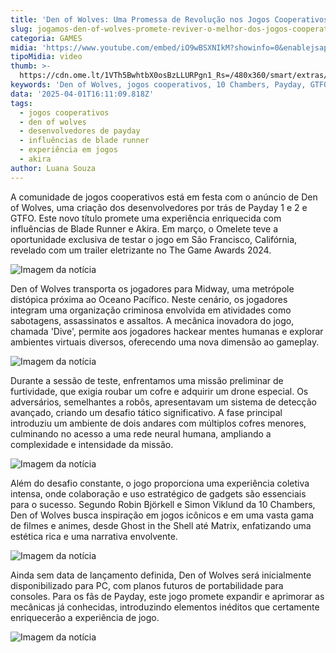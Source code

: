 ```yaml
---
title: 'Den of Wolves: Uma Promessa de Revolução nos Jogos Cooperativos'
slug: jogamos-den-of-wolves-promete-reviver-o-melhor-dos-jogos-cooperativos
categoria: GAMES
midia: 'https://www.youtube.com/embed/iO9wBSXNIkM?showinfo=0&enablejsapi=1'
tipoMidia: video
thumb: >-
  https://cdn.ome.lt/1VTh5BwhtbX0osBzLLURPgn1_Rs=/480x360/smart/extras/conteudos/imagem_2025-04-01_115859586.png
keywords: 'Den of Wolves, jogos cooperativos, 10 Chambers, Payday, GTFO, jogo distópico'
data: '2025-04-01T16:11:09.818Z'
tags:
  - jogos cooperativos
  - den of wolves
  - desenvolvedores de payday
  - influências de blade runner
  - experiência em jogos
  - akira
author: Luana Souza
---
```


A comunidade de jogos cooperativos está em festa com o anúncio de Den of Wolves, uma criação dos desenvolvedores por trás de Payday 1 e 2 e GTFO. Este novo título promete uma experiência enriquecida com influências de Blade Runner e Akira. Em março, o Omelete teve a oportunidade exclusiva de testar o jogo em São Francisco, Califórnia, revelado com um trailer eletrizante no The Game Awards 2024.

![Imagem da notícia](https://cdn.ome.lt/GnxyvqkSw9RV6ggtwoGNCpCafQU=/fit-in/837x500/smart/uploads/conteudo/fotos/imagem_2025-04-01_115951230.png)

Den of Wolves transporta os jogadores para Midway, uma metrópole distópica próxima ao Oceano Pacífico. Neste cenário, os jogadores integram uma organização criminosa envolvida em atividades como sabotagens, assassinatos e assaltos. A mecânica inovadora do jogo, chamada 'Dive', permite aos jogadores hackear mentes humanas e explorar ambientes virtuais diversos, oferecendo uma nova dimensão ao gameplay.

![Imagem da notícia](https://cdn.ome.lt/bM_n5zeQ6Vwl50rnYtSlreyCoT4=/fit-in/837x500/smart/uploads/conteudo/fotos/imagem_2025-04-01_120050918.png)

Durante a sessão de teste, enfrentamos uma missão preliminar de furtividade, que exigia roubar um cofre e adquirir um drone especial. Os adversários, semelhantes a robôs, apresentavam um sistema de detecção avançado, criando um desafio tático significativo. A fase principal introduziu um ambiente de dois andares com múltiplos cofres menores, culminando no acesso a uma rede neural humana, ampliando a complexidade e intensidade da missão.

![Imagem da notícia](https://cdn.ome.lt/2hEi1xO4tktXcQJqXFeTubC8vd8=/fit-in/837x500/smart/uploads/conteudo/fotos/imagem_2025-04-01_120147259.png)

Além do desafio constante, o jogo proporciona uma experiência coletiva intensa, onde colaboração e uso estratégico de gadgets são essenciais para o sucesso. Segundo Robin Björkell e Simon Viklund da 10 Chambers, Den of Wolves busca inspiração em jogos icônicos e em uma vasta gama de filmes e animes, desde Ghost in the Shell até Matrix, enfatizando uma estética rica e uma narrativa envolvente.

![Imagem da notícia](https://cdn.ome.lt/k6qYSZrjfB9gSBUQG7YjAFKUt9Q=/fit-in/837x500/smart/uploads/conteudo/fotos/imagem_2025-04-01_120233669.png)

Ainda sem data de lançamento definida, Den of Wolves será inicialmente disponibilizado para PC, com planos futuros de portabilidade para consoles. Para os fãs de Payday, este jogo promete expandir e aprimorar as mecânicas já conhecidas, introduzindo elementos inéditos que certamente enriquecerão a experiência de jogo.

![Imagem da notícia](https://cdn.ome.lt/LU-slAAqAO_er24DhJjWefayMQs=/fit-in/837x500/smart/uploads/conteudo/fotos/imagem_2025-04-01_120304577.png)
